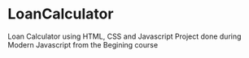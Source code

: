 # LoanCalculator
Loan Calculator using HTML, CSS and Javascript
Project done during Modern Javascript from the Begining course
